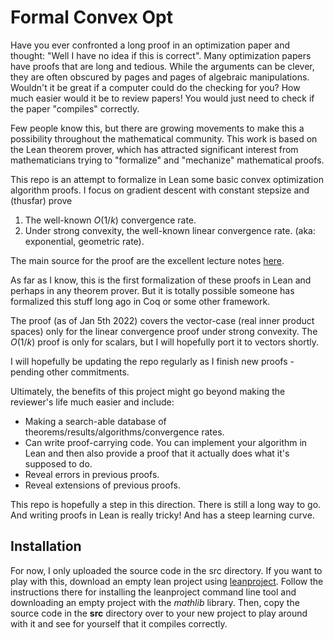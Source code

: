 # Formal Convex Opt

Have you ever confronted a long proof in an optimization paper and thought: "Well I have no idea if this is correct". Many optimization papers have proofs that are long and tedious. While the arguments can be clever, they are often obscured by pages and pages of algebraic manipulations. Wouldn't it be great if a computer could do the checking for you? How much easier would it be to review papers! You would just need to check if the paper "compiles" correctly.

Few people know this, but there are growing movements to make this a possibility throughout the mathematical community.  This work is based on the Lean theorem prover, which has attracted significant interest from mathematicians trying to "formalize" and "mechanize" mathematical proofs. 

This repo is an attempt to formalize in Lean some basic convex optimization algorithm proofs. I focus on gradient descent with constant stepsize and (thusfar) prove

1. The well-known $O(1/k)$ convergence rate. 
2. Under strong convexity, the well-known linear convergence rate. (aka: exponential, geometric rate). 

The main source for the proof are the excellent lecture notes [here](http://www.seas.ucla.edu/~vandenbe/ee236c.html). 

As far as I know, this is the first formalization of these proofs in Lean and perhaps in any theorem prover. But it is totally possible someone has formalized this stuff long ago in Coq or some other framework. 

The proof (as of Jan 5th 2022) covers the vector-case (real inner product spaces) only for the linear convergence proof under strong convexity. The $O(1/k)$ proof is only for scalars, but I will hopefully port it to vectors shortly. 

I will hopefully be updating the repo regularly as I finish new proofs - pending other commitments. 

Ultimately, the benefits of this project might go beyond making the reviewer's life much easier and include:

* Making a search-able database of theorems/results/algorithms/convergence rates. 
* Can write proof-carrying code. You can implement your algorithm in Lean and then also provide a proof that it actually does what it's supposed to do. 
* Reveal errors in previous proofs. 
* Reveal extensions of previous proofs. 

This repo is hopefully a step in this direction. There is still a long way to go. And writing proofs in Lean is really tricky! And has a steep learning curve. 

## Installation

For now, I only uploaded the source code in the src directory. If you want to play with this, download an empty lean project using [leanproject](https://leanprover-community.github.io/leanproject.html). Follow the instructions there for installing the leanproject command line tool and downloading an empty project with the *mathlib* library. Then, copy the source code in the **src** directory over to your new project to play around with it and see for yourself that it compiles correctly. 